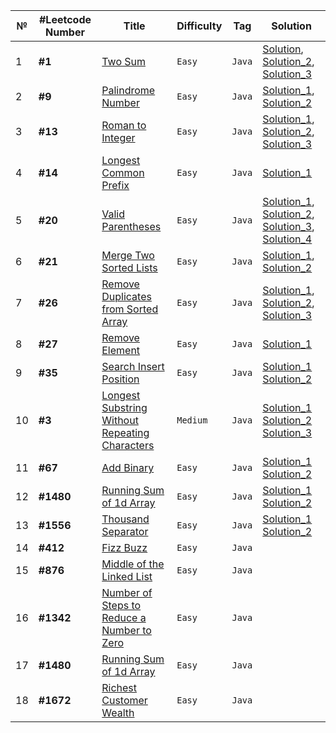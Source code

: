 | №  | #Leetcode Number | Title                                                                                                                           | Difficulty   | Tag        | Solution                                                                                                                                                                                                                                                                                                                                                                                                                                                                                                       |
|----|------------------|---------------------------------------------------------------------------------------------------------------------------------|--------------|------------|----------------------------------------------------------------------------------------------------------------------------------------------------------------------------------------------------------------------------------------------------------------------------------------------------------------------------------------------------------------------------------------------------------------------------------------------------------------------------------------------------------------|
| 1  |      **#1**      | [Two Sum](https://leetcode.com/problems/two-sum/)                                                                               | ```Easy```   | ```Java``` | [Solution](https://github.com/toborix/MyLeetcode-Solutions/blob/master/src/Levels/Easy/TwoSum/Solution.java), [Solution_2](https://github.com/toborix/MyLeetcode-Solutions/blob/master/src/Levels/Easy/TwoSum/Solution_2.java), [Solution_3](https://github.com/toborix/MyLeetcode-Solutions/blob/master/src/Levels/Easy/TwoSum/Solution_3.java)                                                                                                                                                               |
| 2  |      **#9**      | [Palindrome Number](https://leetcode.com/problems/palindrome-number/)                                                           | ```Easy```   | ```Java``` | [Solution_1](https://github.com/toborix/MyLeetcode-Solutions/blob/master/src/Levels/Easy/PalindromeNumber/Solution.java), [Solution_2](https://github.com/toborix/MyLeetcode-Solutions/blob/master/src/Levels/Easy/PalindromeNumber/Solution_2.java)                                                                                                                                                                                                                                                           |
| 3  |      **#13**     | [Roman to Integer](https://leetcode.com/problems/roman-to-integer/)                                                             | ```Easy```   | ```Java``` | [Solution_1](https://github.com/toborix/MyLeetcode-Solutions/blob/master/src/Levels/Easy/RomanToInt/RomanToInt.java), [Solution_2](https://github.com/toborix/MyLeetcode-Solutions/blob/master/src/Levels/Easy/RomanToInt/Solution.java), [Solution_3](https://github.com/toborix/MyLeetcode-Solutions/blob/master/src/Levels/Easy/RomanToInt/Solution2.java)                                                                                                                                                  |
| 4  |      **#14**     | [Longest Common Prefix](https://leetcode.com/problems/longest-common-prefix/)                                                   | ```Easy```   | ```Java``` | [Solution_1](https://github.com/toborix/MyLeetcode-Solutions/blob/master/src/Levels/Easy/LongestCommonPrefix/Solution.java)                                                                                                                                                                                                                                                                                                                                                                                    |
| 5  |      **#20**     | [Valid Parentheses](https://leetcode.com/problems/valid-parentheses/)                                                           | ```Easy```   | ```Java``` | [Solution_1](https://github.com/toborix/MyLeetcode-Solutions/blob/master/src/Levels/Easy/ValidParentheses/Solution_1.java), [Solution_2](https://github.com/toborix/MyLeetcode-Solutions/blob/master/src/Levels/Easy/ValidParentheses/Solution_2.java), [Solution_3](https://github.com/toborix/MyLeetcode-Solutions/blob/master/src/Levels/Easy/ValidParentheses/Solution_3.java), [Solution_4](https://github.com/toborix/MyLeetcode-Solutions/blob/master/src/Levels/Easy/ValidParentheses/Solution_4.java) |
| 6  |      **#21**     | [Merge Two Sorted Lists](https://leetcode.com/problems/merge-two-sorted-lists/)                                                 | ```Easy```   | ```Java``` | [Solution_1](https://github.com/toborix/MyLeetcode-Solutions/blob/master/src/Levels/Easy/MergeTwoSortedLists/Solution_1.java), [Solution_2](https://github.com/toborix/MyLeetcode-Solutions/blob/master/src/Levels/Easy/MergeTwoSortedLists/Solution_2.java)                                                                                                                                                                                                                                                   |
| 7  |      **#26**     | [Remove Duplicates from Sorted Array](https://leetcode.com/problems/remove-duplicates-from-sorted-array/)                       | ```Easy```   | ```Java``` | [Solution_1](https://github.com/toborix/MyLeetcode-Solutions/blob/master/src/Levels/Easy/RemoveDublicatesFromSortedArray/Solution_1.java), [Solution_2](https://github.com/toborix/MyLeetcode-Solutions/blob/master/src/Levels/Easy/RemoveDublicatesFromSortedArray/Solution_2.java), [Solution_3](https://github.com/toborix/MyLeetcode-Solutions/blob/master/src/Levels/Easy/RemoveDublicatesFromSortedArray/Solution_3.java)                                                                                |
| 8  |      **#27**     | [Remove Element](https://leetcode.com/problems/remove-element/)                                                                 | ```Easy```   | ```Java``` | [Solution_1](https://github.com/toborix/MyLeetcode-Solutions/blob/master/src/Levels/Easy/RemoveElement/Solution.java)                                                                                                                                                                                                                                                                                                                                                                                          |
| 9  |      **#35**     | [Search Insert Position](https://leetcode.com/problems/search-insert-position/)                                                 | ```Easy```   | ```Java``` | [Solution_1](https://github.com/toborix/MyLeetcode-Solutions/blob/master/src/Levels/Easy/SearchInsertPosition/Solution_1.java) [Solution_2](https://github.com/toborix/MyLeetcode-Solutions/blob/master/src/Levels/Easy/SearchInsertPosition/Solution_2.java)                                                                                                                                                                                                                                                  |
| 10 |      **#3**      | [Longest Substring Without Repeating Characters](https://leetcode.com/problems/longest-substring-without-repeating-characters/) | ```Medium``` | ```Java``` | [Solution_1](https://github.com/toborix/MyLeetcode-Solutions/blob/master/src/Levels/Medium/LongestSubstrWtRepeatingCharacters/Solution_1.java) [Solution_2](https://github.com/toborix/MyLeetcode-Solutions/blob/master/src/Levels/Medium/LongestSubstrWtRepeatingCharacters/Solution_2.java) [Solution_3](https://github.com/toborix/MyLeetcode-Solutions/blob/master/src/Levels/Medium/LongestSubstrWtRepeatingCharacters/Solution_3.java)                                                                   |
| 11 |      **#67**     | [Add Binary](https://leetcode.com/problems/add-binary/)                                                                         | ```Easy```   | ```Java``` | [Solution_1](https://github.com/toborix/MyLeetcode-Solutions/blob/master/src/Levels/Easy/AddBinary/Solution_1.java) [Solution_2](https://github.com/toborix/MyLeetcode-Solutions/blob/master/src/Levels/Easy/AddBinary/Solution_2.java)                                                                                                                                                                                                                                                                        |
| 12 |     **#1480**    | [Running Sum of 1d Array](https://leetcode.com/problems/running-sum-of-1d-array/)                                               | ```Easy```   | ```Java``` | [Solution_1](https://github.com/toborix/MyLeetcode-Solutions/blob/master/src/Levels/Easy/RunningSumOf1dArray/Solution_1.java) [Solution_2](https://github.com/toborix/MyLeetcode-Solutions/blob/master/src/Levels/Easy/RunningSumOf1dArray/Solution_2.java)                                                                                                                                                                                                                                                    |
| 13 |     **#1556**    | [Thousand Separator](https://leetcode.com/problems/thousand-separator/)                                                         | ```Easy```   | ```Java``` | [Solution_1](https://github.com/toborix/MyLeetcode-Solutions/blob/master/src/Levels/Easy/ThousandsSeparator/Solution.java) [Solution_2](https://github.com/toborix/MyLeetcode-Solutions/blob/master/src/Levels/Easy/ThousandsSeparator/Solution_2.java)                                                                                                                                                                                                                                                        |
| 14 |     **#412**     | [Fizz Buzz](https://leetcode.com/problems/fizz-buzz/)                                                                           | ```Easy```   | ```Java``` |                                                                                                                                                                                                                                                                                                                                                                                                                                                                                                                |
| 15 |     **#876**     | [Middle of the Linked List](https://leetcode.com/problems/middle-of-the-linked-list/)                                           | ```Easy```   | ```Java``` |                                                                                                                                                                                                                                                                                                                                                                                                                                                                                                                |
| 16 |     **#1342**    | [Number of Steps to Reduce a Number to Zero](https://leetcode.com/problems/number-of-steps-to-reduce-a-number-to-zero/)         | ```Easy```   | ```Java``` |                                                                                                                                                                                                                                                                                                                                                                                                                                                                                                                |
| 17 |     **#1480**    | [Running Sum of 1d Array](https://leetcode.com/problems/running-sum-of-1d-array/)                                               | ```Easy```   | ```Java``` |                                                                                                                                                                                                                                                                                                                                                                                                                                                                                                                |
| 18 |     **#1672**    | [Richest Customer Wealth](https://leetcode.com/problems/richest-customer-wealth/)                                               | ```Easy```   | ```Java``` |                                                                                                                                                                                                                                                                                                                                                                                                                                                                                                                |
